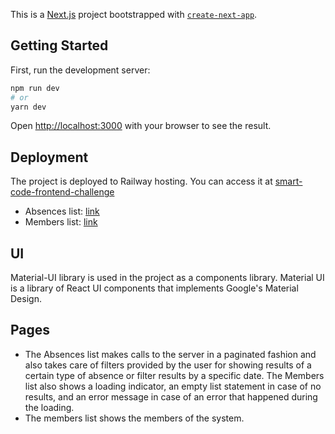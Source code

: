 This is a [Next.js](https://nextjs.org/) project bootstrapped with [`create-next-app`](https://github.com/vercel/next.js/tree/canary/packages/create-next-app).

## Getting Started

First, run the development server:

```bash
npm run dev
# or
yarn dev
```

Open [http://localhost:3000](http://localhost:3000) with your browser to see the result.


## Deployment

The project is deployed to Railway hosting. You can access it at [smart-code-frontend-challenge](https://smart-code-test-frontend-production.up.railway.app/)

- Absences list: [link](https://smart-code-test-frontend-production.up.railway.app/absences)
- Members list: [link](https://smart-code-test-frontend-production.up.railway.app/members)

## UI
Material-UI library is used in the project as a components library. Material UI is a library of React UI components that implements Google's Material Design.

## Pages 
- The Absences list makes calls to the server in a paginated fashion and also takes care of filters provided by the user for showing results of a certain type of absence or filter results by a specific date.
The Members list also shows a loading indicator, an empty list statement in case of no results, and an error message in case of an error that happened during the loading.
- The members list shows the members of the system.